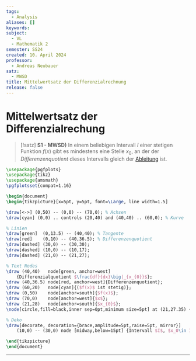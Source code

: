 ```yaml
---
tags:
  - Analysis
aliases: []
keywords: 
subject:
  - VL
  - Mathematik 2
semester: SS24
created: 10. April 2024
professor:
  - Andreas Neubauer
satz:
  - MWSD
title: Mittelwertsatz der Differenzialrechnung
release: false
---
```

 

# Mittelwertsatz der Differenzialrechung

> [!satz] **S1 - MWSD)** 
> In einem beliebigen Intervall $I$ einer stetigen Funktion $f(x)$ gibt es mindestens eine Stelle $x_{0}$, an der der *Differenzenquotient* dieses Intervalls gleich der [Ableitung](Analysis/Differenzialrechnung.md) ist.

```tikz
\usepackage{pgfplots}
\usepackage{tikz}
\usepackage{amsmath}
\pgfplotsset{compat=1.16}

\begin{document}
\begin{tikzpicture}[x=5pt, y=5pt, font=\Large, line width=1.5]

\draw[<->] (0,50) -- (0,0) -- (70,0); % Achsen
\draw[cyan] (0,0) .. controls (20,40) and (40,40) .. (60,0); % Kurve

% Linien
\draw[green]  (0,13.5) -- (40,40); % Tangente
\draw[red]    (0,10) -- (40,36.5); % Differenzenquotient
\draw[dashed] (30,0) -- (30,30);
\draw[dashed] (10,0) -- (10,17);
\draw[dashed] (21,0) -- (21,27);

% Text Nodes
\draw (40,40)   node[green, anchor=west]
    {Differenzialquotient $\frac{df}{dx}\big|_{x_{0}}$};
\draw (40,36.5) node[red, anchor=west]{Differenzenquotient};
\draw (60,20)   node[cyan]{($f(x)$ ist stetig)};
\draw (0,50)    node[anchor=south]{$f(x)$};
\draw (70,0)    node[anchor=west]{$x$};
\draw (21,28)   node[anchor=south]{$x_{0}$};
\node[circle,fill=black,inner sep=0pt,minimum size=5pt] at (21,27.35) {};

% Deko
\draw[decorate, decoration={brace,amplitude=5pt,raise=5pt, mirror}]
    (10,0) -- (30,0) node [midway,below=15pt] {Intervall $I$, $x_0\in I$};

\end{tikzpicture}
\end{document}
```
---

